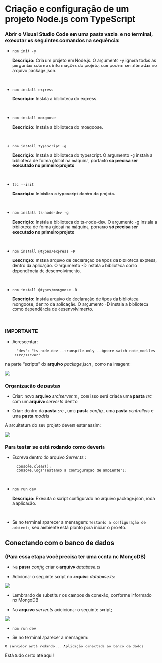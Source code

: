<h1>Criação e configuração de um projeto Node.js com TypeScript</h1>

<h3>Abrir o Visual Studio Code em uma pasta vazia, e no terminal, executar os seguintes comandos na sequência:</h2>

* `npm init -y`

     **Descrição:** Cria um projeto em Node.js. O argumento -y ignora todas as perguntas sobre as informações do projeto, que podem ser alteradas no arquivo package.json.
<br>

* `npm install express`

     **Descrição:** Instala a biblioteca do express.
<br>

* `npm install mongoose`

     **Descrição:** Instala a biblioteca do mongoose.
<br>
 
* `npm install typescript -g`

     **Descrição:** Instala a biblioteca do typescript. O argumento -g instala a biblioteca de forma global na máquina, portanto **só precisa ser executado no primeiro projeto**
<br>
 
* `tsc --init`

    **Descrição:** Inicializa o typescript dentro do projeto.
<br>
 
* `npm install ts-node-dev -g`
 
    **Descrição:** Instala a biblioteca do ts-node-dev. O argumento -g instala a biblioteca de forma global na máquina, portanto **só precisa ser executado no primeiro projeto**
<br>
 
* `npm install @types/express -D`

    **Descrição:** Instala arquivo de declaração de tipos da biblioteca express, dentro da aplicação. O argumento -D instala a biblioteca como dependência de desenvolvimento.
<br>

* `npm install @types/mongoose -D`
 
    **Descrição:** Instala arquivo de declaração de tipos da biblioteca mongoose, dentro da aplicação. O argumento -D instala a biblioteca como dependência de desenvolvimento.
<br>

<h3>IMPORTANTE</h3>

* Acrescentar: 

        "dev": "ts-node-dev --transpile-only --ignore-watch node_modules ./src/server" 
                
na parte “scripts” do **arquivo** *package.json* , como na imagem:

<img src="https://cdn.discordapp.com/attachments/848586232116412466/848588058949189682/scripts.png">


<h3>Organização de pastas</h3>

* Criar: novo **arquivo** *src/server.ts* , com isso será criada uma **pasta** *src* com um **arquivo** *server.ts* dentro

* Criar: dentro da **pasta** *src* , uma **pasta** *config* , uma **pasta** *controllers* e uma **pasta** *models*

A arquitetura do seu projeto devem estar assim:

<img src="https://cdn.discordapp.com/attachments/848586232116412466/848594125812138044/arquitetura.png">


<h3>Para testar se está rodando como deveria</h2>

* Escreva dentro do arquivo *Server.ts* : 
    
        console.clear();
        console.log("Testando a configuração de ambiente");
<br>

* `npm run dev`

    **Descrição:** Executa o script configurado no arquivo package.json, roda a aplicação.
<br>
    
* Se no terminal aparecer a mensagem: `Testando a configuração de ambiente`, seu ambiente está pronto para iniciar o projeto.

<h2>Conectando com o banco de dados</h2>
<h3>(Para essa etapa você precisa ter uma conta no MongoDB)</h3>

* Na **pasta** *config* criar o **arquivo** *database.ts*

* Adicionar o seguinte script no **arquivo** *database.ts*:

<img src="https://cdn.discordapp.com/attachments/848586232116412466/848623215176581160/database.png">

* Lembrando de substituir os campos da conexão, conforme informado no MongoDB
        
* No **arquivo** *server.ts* adicicionar o seguinte script;

<img src="https://cdn.discordapp.com/attachments/848586232116412466/848623219690569748/server.png">

* `npm run dev`

* Se no terminal aparecer a mensagem: 
        
`O servidor está rodando...
Aplicação conectada ao banco de dados`

Está tudo certo até aqui!





